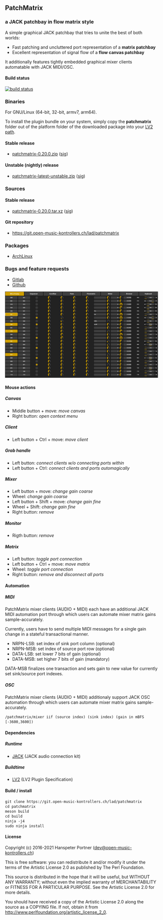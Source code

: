 ## PatchMatrix

### a JACK patchbay in flow matrix style

A simple graphical JACK patchbay that tries to unite the best of both worlds:

* Fast patching and uncluttered port representation of a **matrix patchbay**
* Excellent representation of signal flow of a **flow canvas patchbay**

It additionally features tightly embedded graphical mixer clients automatable
with JACK MIDI/OSC.

#### Build status

[![build status](https://gitlab.com/OpenMusicKontrollers/patchmatrix/badges/master/build.svg)](https://gitlab.com/OpenMusicKontrollers/patchmatrix/commits/master)

### Binaries

For GNU/Linux (64-bit, 32-bit, armv7, arm64).

To install the plugin bundle on your system, simply copy the __patchmatrix__
folder out of the platform folder of the downloaded package into your
[LV2 path](http://ladplug.in/pages/filesystem-hierarchy-standard.html).

#### Stable release

* [patchmatrix-0.20.0.zip](https://dl.open-music-kontrollers.ch/patchmatrix/stable/patchmatrix-0.20.0.zip) ([sig](https://dl.open-music-kontrollers.ch/patchmatrix/stable/patchmatrix-0.20.0.zip.sig))

#### Unstable (nightly) release

* [patchmatrix-latest-unstable.zip](https://dl.open-music-kontrollers.ch/patchmatrix/unstable/patchmatrix-latest-unstable.zip) ([sig](https://dl.open-music-kontrollers.ch/patchmatrix/unstable/patchmatrix-latest-unstable.zip.sig))

### Sources

#### Stable release

* [patchmatrix-0.20.0.tar.xz](https://git.open-music-kontrollers.ch/lad/patchmatrix/snapshot/patchmatrix-0.20.0.tar.xz) ([sig](https://git.open-music-kontrollers.ch/lad/patchmatrix/snapshot/patchmatrix-0.20.0.tar.xz.asc))

#### Git repository

* <https://git.open-music-kontrollers.ch/lad/patchmatrix>

### Packages

* [ArchLinux](https://www.archlinux.org/packages/community/x86_64/patchmatrix/)

### Bugs and feature requests

* [Gitlab](https://gitlab.com/OpenMusicKontrollers/patchmatrix)
* [Github](https://github.com/OpenMusicKontrollers/patchmatrix)

![Screenshot](/screenshots/screenshot_1.png)

#### Mouse actions

##### Canvas

* Middle button + move: _move canvas_
* Right button: _open context menu_

##### Client

* Left button + Ctrl + move: _move client_

##### Grab handle

* Left button: _connect clients w/o connecting ports within_
* Left button + Ctrl: _connect clients and ports automagically_

##### Mixer

* Left button + move: _change gain coarse_
* Wheel: _change gain coarse_
* Left button + Shift + move: _change gain fine_
* Wheel + Shift: _change gain fine_
* Right button: _remove_

##### Monitor

* Rigth button: _remove_

##### Matrix

* Left button: _toggle port connection_
* Left button + Ctrl + move: _move matrix_
* Wheel: _toggle port connection_
* Right button: _remove and disconnect all ports_

#### Automation

##### MIDI

PatchMatrix mixer clients (AUDIO + MIDI) each have an additional JACK MIDI
automation port through which users can automate mixer matrix gains sample-accurately.

Currently, users have to send multiple MIDI messages for a single gain change
in a stateful transactional manner.

* NRPN-LSB: set index of sink port column (optional)
* NRPN-MSB: set index of source port row (optional)
* DATA-LSB: set lower 7 bits of gain (optional)
* DATA-MSB: set higher 7 bits of gain (mandatory)

DATA-MSB finalizes one transaction and sets gain to new value for currently
set sink/source port indexes.

##### OSC

PatchMatrix mixer clients (AUDIO + MIDI) additionaly support JACK OSC
automation through which users can automate mixer matrix gains sample-accurately.

    /patchmatrix/mixer iif (source index) (sink index) (gain in mBFS [-3600,3600])

#### Dependencies

##### Runtime

* [JACK](http://jackaudio.org/) (JACK audio connection kit)

##### Buildtime

* [LV2](http://lv2plug.in) (LV2 Plugin Specification)

#### Build / install

	git clone https://git.open-music-kontrollers.ch/lad/patchmatrix
	cd patchmatrix 
	meson build
	cd build
	ninja -j4
	sudo ninja install

#### License

Copyright (c) 2016-2021 Hanspeter Portner (dev@open-music-kontrollers.ch)

This is free software: you can redistribute it and/or modify
it under the terms of the Artistic License 2.0 as published by
The Perl Foundation.

This source is distributed in the hope that it will be useful,
but WITHOUT ANY WARRANTY; without even the implied warranty of
MERCHANTABILITY or FITNESS FOR A PARTICULAR PURPOSE. See the
Artistic License 2.0 for more details.

You should have received a copy of the Artistic License 2.0
along the source as a COPYING file. If not, obtain it from
<http://www.perlfoundation.org/artistic_license_2_0>.
